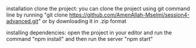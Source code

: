 installation
clone the project:
you can clone the project using git command line by running "git clone https://github.com/AmenAllah-Mselmi/session4-advanced.git" or by downloading it in .zip format

installing dependencies:
open the project in your editor and run the command "npm install" and then run the server "npm start"
